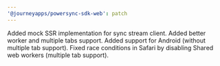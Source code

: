 ```yaml
---
'@journeyapps/powersync-sdk-web': patch
---
```


Added mock SSR implementation for sync stream client. 
Added better worker and multiple tabs support.
Added support for Android (without multiple tab support).
Fixed race conditions in Safari by disabling Shared web workers (multiple tab support).
